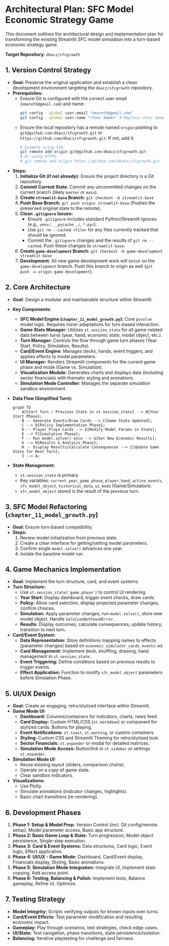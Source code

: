 # Architectural Plan: SFC Model Economic Strategy Game

This document outlines the architectural design and implementation plan for transforming the existing Streamlit SFC model simulation into a turn-based economic strategy game.

**Target Repository:** `dkacz/sfcgrowth`

## 1. Version Control Strategy

*   **Goal:** Preserve the original application and establish a clean development environment targeting the `dkacz/sfcgrowth` repository.
*   **Prerequisites:**
    *   Ensure Git is configured with the correct user email (`omareth@gmail.com`) and name:
        ```bash
        git config --global user.email "omareth@gmail.com"
        git config --global user.name "<Your Name>" # Replace <Your Name>
        ```
    *   Ensure the local repository has a remote named `origin` pointing to `git@github.com:dkacz/sfcgrowth.git` or `https://github.com/dkacz/sfcgrowth.git`. If not, add it:
        ```bash
        # Example using SSH:
        git remote add origin git@github.com:dkacz/sfcgrowth.git
        # Or using HTTPS:
        # git remote add origin https://github.com/dkacz/sfcgrowth.git
        ```
*   **Steps:**
    1.  **Initialize Git (if not already):** Ensure the project directory is a Git repository.
    2.  **Commit Current State:** Commit any uncommitted changes on the current branch (likely `master` or `main`).
    3.  **Create `streamlit-base` Branch:** `git checkout -b streamlit-base`
    4.  **Push Base Branch:** `git push origin streamlit-base` (Pushes the preserved original state to the remote).
    5.  **Clean `.gitignore` Issues:**
        *   Ensure `.gitignore` includes standard Python/Streamlit ignores (e.g., `venv/`, `__pycache__/`, `*.pyc`).
        *   Use `git rm --cached <file>` for any files currently tracked that *should* be ignored.
        *   Commit the `.gitignore` changes and the results of `git rm --cached`. Push these changes to `streamlit-base`.
    6.  **Create `game-development` Branch:** `git checkout -b game-development streamlit-base`
    7.  **Development:** All new game development work will occur on the `game-development` branch. Push this branch to origin as well (`git push -u origin game-development`).

## 2. Core Architecture

*   **Goal:** Design a modular and maintainable structure within Streamlit.
*   **Key Components:**
    *   **SFC Model Engine (`chapter_11_model_growth.py`):** Core `pysolve` model logic. Requires minor adaptations for turn-based interaction.
    *   **Game State Manager:** Utilizes `st.session_state` for all game-related data between turns (year, hand, economic state, model object, etc.).
    *   **Turn Manager:** Controls the flow through game turn phases (Year Start, Policy, Simulation, Results).
    *   **Card/Event Engine:** Manages decks, hands, event triggers, and applies effects to model parameters.
    *   **UI Manager:** Renders Streamlit components for the current game phase and mode (Game vs. Simulation).
    *   **Visualization Module:** Generates charts and displays data (including sector financials) with thematic styling and animations.
    *   **Simulation Mode Controller:** Manages the separate simulation sandbox environment.

*   **Data Flow (Simplified Turn):**
    ```mermaid
    graph TD
        A[Start Turn / Previous State in st.session_state] --> B{Year Start Phase};
        B -- Generate Events/Draw Cards --> C[Game State Updated];
        C --> D{Policy Implementation Phase};
        D -- Player Plays Cards --> E[Modify Model Params in State];
        E --> F{Simulation Phase};
        F -- Run model.solve() once --> G[Get New Economic Results];
        G --> H{Results & Analysis Phase};
        H -- Display Results/Calculate Consequences --> I[Update Game State for Next Turn];
        I --> A;
    ```

*   **State Management:**
    *   `st.session_state` is primary.
    *   Key variables: `current_year`, `game_phase`, `player_hand`, `active_events`, `sfc_model_object`, `historical_data`, `ui_mode` (Game/Simulation).
    *   `sfc_model_object` stored is the result of the *previous* turn.

## 3. SFC Model Refactoring (`chapter_11_model_growth.py`)

*   **Goal:** Ensure turn-based compatibility.
*   **Steps:**
    1.  Review model initialization from previous state.
    2.  Create a clear interface for getting/setting model parameters.
    3.  Confirm single `model.solve()` advances one year.
    4.  Isolate the baseline model run.

## 4. Game Mechanics Implementation

*   **Goal:** Implement the turn structure, card, and event systems.
*   **Turn Structure:**
    *   Use `st.session_state['game_phase']` to control UI rendering.
    *   **Year Start:** Display dashboard, trigger event checks, draw cards.
    *   **Policy:** Allow card selection, display projected parameter changes, confirm choices.
    *   **Simulation:** Apply parameter changes, run `model.solve()`, store new model object. Handle `SolutionNotFoundError`.
    *   **Results:** Display outcomes, calculate consequences, update history, transition to next turn.
*   **Card/Event System:**
    *   **Data Representation:** Store definitions mapping names to effects (parameter changes) based on `economic_simulator_cards_events.md`.
    *   **Card Management:** Implement deck, shuffling, drawing, hand management in `st.session_state`.
    *   **Event Triggering:** Define conditions based on previous results to trigger events.
    *   **Effect Application:** Function to modify `sfc_model_object` parameters before Simulation Phase.

## 5. UI/UX Design

*   **Goal:** Create an engaging, retro/stylized interface within Streamlit.
*   **Game Mode UI:**
    *   **Dashboard:** Columns/containers for indicators, charts, news feed.
    *   **Card Display:** Custom HTML/CSS (`st.markdown`) or component for stylized cards. Buttons for playing.
    *   **Event Notifications:** `st.toast`, `st.warning`, or custom containers.
    *   **Styling:** Custom CSS and Streamlit Theming for retro/stylized look.
    *   **Sector Financials:** `st.expander` or modal for detailed matrices.
    *   **Simulation Mode Access:** Button/link in `st.sidebar` or settings `st.expander`.
*   **Simulation Mode UI:**
    *   Reuse existing layout (sliders, comparison charts).
    *   Operate on a *copy* of game state.
    *   Clear sandbox indicators.
*   **Visualizations:**
    *   Use Plotly.
    *   Simulate animations (indicator changes, highlights).
    *   Basic chart transitions (re-rendering).

## 6. Development Phases

1.  **Phase 1: Setup & Model Prep:** Version Control (incl. Git config/remote setup), Model parameter access, Basic app structure.
2.  **Phase 2: Basic Game Loop & State:** Turn progression, Model object persistence, Single-step execution.
3.  **Phase 3: Card & Event Systems:** Data structures, Card logic, Event logic, Effect application.
4.  **Phase 4: UI/UX - Game Mode:** Dashboard, Card/Event display, Financials display, Styling, Basic animations.
5.  **Phase 5: Simulation Mode Integration:** Integrate UI, Implement state copying, Add access point.
6.  **Phase 6: Testing, Balancing & Polish:** Implement tests, Balance gameplay, Refine UI, Optimize.

## 7. Testing Strategy

*   **Model Integrity:** Scripts verifying outputs for known inputs over turns.
*   **Card/Event Effects:** Test parameter modification and resulting economic impact.
*   **Gameplay:** Play through scenarios, test strategies, check edge cases.
*   **UI/State:** Test navigation, phase transitions, state persistence/isolation.
*   **Balancing:** Iterative playtesting for challenge and fairness.